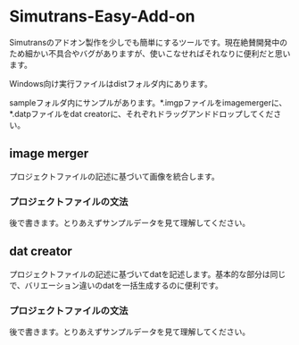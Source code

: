 # Simutrans-Easy-Add-on
Simutransのアドオン製作を少しでも簡単にするツールです。現在絶賛開発中のため細かい不具合やバグがありますが、使いこなせればそれなりに便利だと思います。

Windows向け実行ファイルはdistフォルダ内にあります。

sampleフォルダ内にサンプルがあります。\*.imgpファイルをimagemergerに、\*.datpファイルをdat creatorに、それぞれドラッグアンドドロップしてください。

## image merger
プロジェクトファイルの記述に基づいて画像を統合します。
### プロジェクトファイルの文法
後で書きます。とりあえずサンプルデータを見て理解してください。
## dat creator
プロジェクトファイルの記述に基づいてdatを記述します。基本的な部分は同じで、バリエーション違いのdatを一括生成するのに便利です。
### プロジェクトファイルの文法
後で書きます。とりあえずサンプルデータを見て理解してください。
